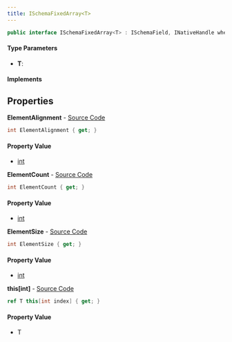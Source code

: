 ```yaml
---
title: ISchemaFixedArray<T>
---
```


```csharp
public interface ISchemaFixedArray<T> : ISchemaField, INativeHandle where T : unmanaged
```

#### Type Parameters

- **T**: 

#### Implements

## Properties

**ElementAlignment** - [Source Code](https://github.com/swiftly-solution/swiftlys2/blob/master/managed/src/SwiftlyS2.Shared/Modules/Schemas/ISchemaFixedArray.cs#L6)

```csharp
int ElementAlignment { get; }
```

#### Property Value

- [int](https://learn.microsoft.com/dotnet/api/system.int32)

**ElementCount** - [Source Code](https://github.com/swiftly-solution/swiftlys2/blob/master/managed/src/SwiftlyS2.Shared/Modules/Schemas/ISchemaFixedArray.cs#L8)

```csharp
int ElementCount { get; }
```

#### Property Value

- [int](https://learn.microsoft.com/dotnet/api/system.int32)

**ElementSize** - [Source Code](https://github.com/swiftly-solution/swiftlys2/blob/master/managed/src/SwiftlyS2.Shared/Modules/Schemas/ISchemaFixedArray.cs#L10)

```csharp
int ElementSize { get; }
```

#### Property Value

- [int](https://learn.microsoft.com/dotnet/api/system.int32)

**this[int]** - [Source Code](https://github.com/swiftly-solution/swiftlys2/blob/master/managed/src/SwiftlyS2.Shared/Modules/Schemas/ISchemaFixedArray.cs#L12)

```csharp
ref T this[int index] { get; }
```

#### Property Value

- T

